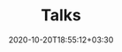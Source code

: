 ---
title: "Talks"
date: 2020-10-20T18:55:12+03:30
headless: true
weight: 2
content_type: "talks"

section_settings:
    show_section: true
    title: 'Talks'
    subtitle: 'Talks at different places'
---
